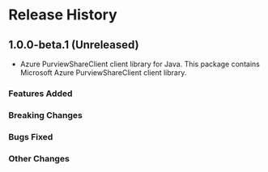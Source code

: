 # Release History

## 1.0.0-beta.1 (Unreleased)

- Azure PurviewShareClient client library for Java. This package contains Microsoft Azure PurviewShareClient client library.

### Features Added

### Breaking Changes

### Bugs Fixed

### Other Changes
